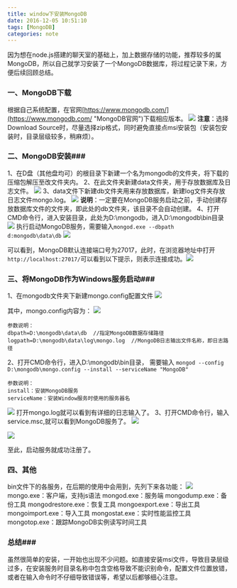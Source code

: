 ```yaml
---
title: window下安装MongoDB
date: 2016-12-05 10:51:10
tags: [MongoDB]
categories: note
---
```


因为想在node.js搭建的聊天室的基础上，加上数据存储的功能，推荐较多的属MongoDB，所以自己就学习安装了一个MongoDB数据库，将过程记录下来，方便后续回顾总结。
<!-- more -->
### 一、MongoDB下载 ###
根据自己系统配置，在官网[https://www.mongodb.com/](https://www.mongodb.com/ "MongoDB官网")下载相应版本。
![](http://i.imgur.com/qiGl0k7.png)
**注意**：选择Download Source时，尽量选择zip格式，同时避免直接点msi安装包（安装包安装时，目录层级较多，稍麻烦）。
### 二、MongoDB安装###
1、在D盘（其他盘均可）的根目录下新建一个名为mongodb的文件夹，将下载的压缩包解压至改文件夹内。
2、在此文件夹新建data文件夹，用于存放数据库及日志文件。
![](http://i.imgur.com/zZWAl2N.png)
3、data文件下新建db文件夹用来存放数据库，新建log文件夹存放日志文件mongo.log。
![](http://i.imgur.com/tPPdc8L.png)
**说明**：一定要在MongoDB服务启动之前，手动创建存放数据库文件的文件夹，即此处的db文件夹，该目录不会自动创建。
4、打开CMD命令行，进入安装目录，此处为D:\mongodb，进入D:\mongodb\bin目录
![](http://i.imgur.com/hd8caH5.png)
执行启动MongoDB服务，需要输入`mongod.exe --dbpath d:mongodb\data\db`
![](http://i.imgur.com/crI8uRM.png)

可以看到，MongoDB默认连接端口号为27017，此时，在浏览器地址中打开`http://localhost:27017/`可以看到以下提示，则表示连接成功。![](http://i.imgur.com/GKmQlD0.png)
### 三、将MongoDB作为Windows服务启动###
1、在mongodb文件夹下新建mongo.config配置文件
![](http://i.imgur.com/T0ZQG0c.png)

其中，mongo.config内容为：
![](http://i.imgur.com/n8d8HzV.png)

    参数说明：    
	dbpath=D:\mongodb\data\db  //指定MongoDB数据存储路径
    logpath=D:\mongodb\data\log\mongo.log  //MongoDB日志输出文件名称，即日志路径
 2、打开CMD命令行，进入D:\mongodb\bin目录，
需要输入 `mongod --config D:\mongodb\mongo.config --install --serviceName "MongoDB"`

	参数说明：
	install：安装MongoDB服务
    serviceName：安装Window服务时使用的服务器名
![](http://i.imgur.com/fRMgBCB.png)
打开mongo.log就可以看到有详细的日志输入了。
3、打开CMD命令行，输入service.msc,就可以看到MongoDB服务了。
![](http://i.imgur.com/AvwVv45.png)

![](http://i.imgur.com/e6txJVs.png)

至此，启动服务就成功注册了。
### 四、其他 ###
bin文件下的各服务，在后期的使用中会用到，先列下来各功能：
![](http://i.imgur.com/L4NIdzT.png)
mongo.exe：客户端，支持js语法
mongod.exe：服务端
mongodump.exe：备份工具
mongodrestore.exe：恢复工具
mongoexport.exe：导出工具
mongoimport.exe：导入工具
mongostat.exe：实时性能监控工具
mongotop.exe：跟踪MongoDB实例读写时间工具
### 总结###
虽然很简单的安装，一开始也出现不少问题。如直接安装msi文件，导致目录层级过多，在安装服务时目录名称中包含空格导致不能识别命令，配置文件位置放错，或者在输入命令时不仔细导致错误等，希望以后都够细心注意。
